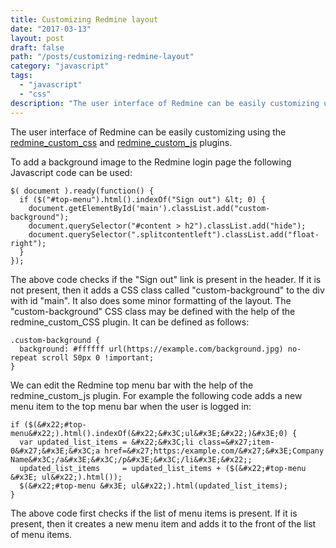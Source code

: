```yaml
---
title: Customizing Redmine layout
date: "2017-03-13"
layout: post
draft: false
path: "/posts/customizing-redmine-layout"
category: "javascript"
tags:
  - "javascript"
  - "css"
description: "The user interface of Redmine can be easily customizing using the [redmine_custom_css](http://www.redmine.org/plugins/redmine_custom_css) and [redmine_custom_js](http://www.redmine.org/plugins/redmine_custom_js) plugins."
---
```


The user interface of Redmine can be easily customizing using the [redmine_custom_css](http://www.redmine.org/plugins/redmine_custom_css) and [redmine_custom_js](http://www.redmine.org/plugins/redmine_custom_js) plugins.

To add a background image to the Redmine login page the following Javascript code can be used:

```
$( document ).ready(function() {
  if ($("#top-menu").html().indexOf("Sign out") &lt; 0) {
    document.getElementById('main').classList.add("custom-background");
    document.querySelector("#content > h2").classList.add("hide");
    document.querySelector(".splitcontentleft").classList.add("float-right");    
  }
});
```

The above code checks if the "Sign out" link is present in the header. If it is not present, then it adds a CSS class called "custom-background" to the div with id "main". It also does some minor formatting of the layout. The "custom-background" CSS class may be defined with the help of the redmine_custom_CSS plugin. It can be defined as follows:

```
.custom-background {
  background: #ffffff url(https://example.com/background.jpg) no-repeat scroll 50px 0 !important;
}
```

We can edit the Redmine top menu bar with the help of the redmine_custom_js plugin. For example the following code adds a new menu item to the top menu bar when the user is logged in:

```
if ($(&#x22;#top-menu&#x22;).html().indexOf(&#x22;&#x3C;ul&#x3E;&#x22;)&#x3E;0) {
  var updated_list_items = &#x22;&#x3C;li class=&#x27;item-0&#x27;&#x3E;&#x3C;a href=&#x27;https:/example.com/&#x27;&#x3E;Company Name&#x3C;/a&#x3E;&#x3C;/p&#x3E;&#x3C;/li&#x3E;&#x22;;
  updated_list_items     = updated_list_items + ($(&#x22;#top-menu &#x3E; ul&#x22;).html());
  $(&#x22;#top-menu &#x3E; ul&#x22;).html(updated_list_items);
}
```

The above code first checks if the list of menu items is present. If it is present, then it creates a new menu item and adds it to the front of the list of menu items.
